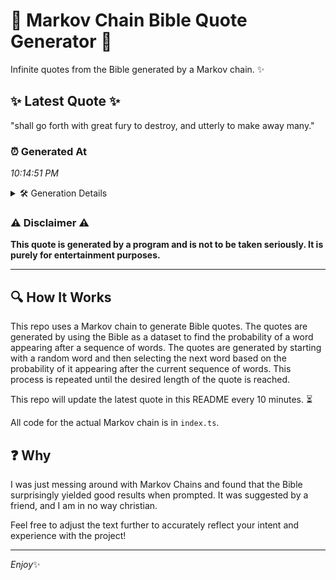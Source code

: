 # 📖 Markov Chain Bible Quote Generator 📖

Infinite quotes from the Bible generated by a Markov chain. ✨

## ✨ Latest Quote ✨
"shall go forth with great fury to destroy, and utterly to make away many."

### ⏰ Generated At
*10:14:51 PM*

<details>
    <summary>🛠️ Generation Details</summary>
    <p>
        <strong>🌱 Seed:</strong> shall<br>
        <strong>🔄 Iterations:</strong> 13<br>
        <strong>📜 Context History:</strong><br>[ shall ]: go<br>[ shall, go ]: forth<br>[ shall, go, forth ]: with<br>[ shall, go, forth, with ]: great<br>[ shall, go, forth, with, great ]: fury<br>[ shall, go, forth, with, great, fury ]: to<br>[ go, forth, with, great, fury, to ]: destroy,<br>[ forth, with, great, fury, to, destroy, ]: and<br>[ with, great, fury, to, destroy,, and ]: utterly<br>[ great, fury, to, destroy,, and, utterly ]: to<br>[ fury, to, destroy,, and, utterly, to ]: make<br>[ to, destroy,, and, utterly, to, make ]: away<br>[ destroy,, and, utterly, to, make, away ]: many.<br>
    </p>
</details>

### ⚠️ Disclaimer ⚠️
**This quote is generated by a program and is not to be taken seriously. It is purely for entertainment purposes.**

---

## 🔍 How It Works

This repo uses a Markov chain to generate Bible quotes. The quotes are generated by using the Bible as a dataset to find the probability of a word appearing after a sequence of words. The quotes are generated by starting with a random word and then selecting the next word based on the probability of it appearing after the current sequence of words. This process is repeated until the desired length of the quote is reached.

This repo will update the latest quote in this README every 10 minutes. ⏳

All code for the actual Markov chain is in `index.ts`.

## ❓ Why

I was just messing around with Markov Chains and found that the Bible surprisingly yielded good results when prompted. 
It was suggested by a friend, and I am in no way christian.

Feel free to adjust the text further to accurately reflect your intent and experience with the project!

---

*Enjoy*✨
